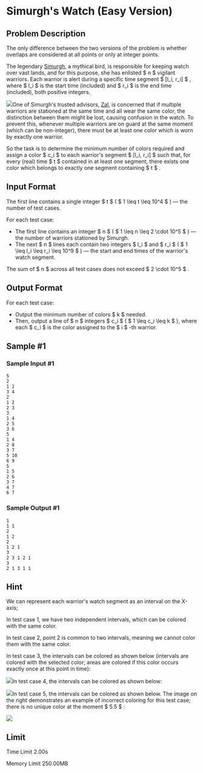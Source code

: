# Simurgh's Watch (Easy Version)

## Problem Description

The only difference between the two versions of the problem is whether overlaps are considered at all points or only at integer points.

The legendary [Simurgh](https://www.eavartravel.com/blog/2023/11/3/140727/simurgh/), a mythical bird, is responsible for keeping watch over vast lands, and for this purpose, she has enlisted $ n $ vigilant warriors. Each warrior is alert during a specific time segment $ [l_i, r_i] $ , where $ l_i $ is the start time (included) and $ r_i $ is the end time (included), both positive integers.

 ![](https://espresso.codeforces.com/e448e919c3f03a9c212cd45c8dcd8e2bb0be579c.webp)One of Simurgh's trusted advisors, [Zal](https://asia-archive.si.edu/learn/shahnama/zal-and-the-simurgh/), is concerned that if multiple warriors are stationed at the same time and all wear the same color, the distinction between them might be lost, causing confusion in the watch. To prevent this, whenever multiple warriors are on guard at the same moment (which can be non-integer), there must be at least one color which is worn by exactly one warrior.

So the task is to determine the minimum number of colors required and assign a color $ c_i $ to each warrior's segment $ [l_i, r_i] $ such that, for every (real) time $ t $ contained in at least one segment, there exists one color which belongs to exactly one segment containing $ t $ .

## Input Format

The first line contains a single integer $ t $ ( $ 1 \leq t \leq 10^4 $ ) — the number of test cases.

For each test case:

- The first line contains an integer $ n $ ( $ 1 \leq n \leq 2 \cdot 10^5 $ ) — the number of warriors stationed by Simurgh.
- The next $ n $ lines each contain two integers $ l_i $ and $ r_i $ ( $ 1 \leq l_i \leq r_i \leq 10^9 $ ) — the start and end times of the warrior's watch segment.

The sum of $ n $ across all test cases does not exceed $ 2 \cdot 10^5 $ .

## Output Format

For each test case:

- Output the minimum number of colors $ k $ needed.
- Then, output a line of $ n $ integers $ c_i $ ( $ 1 \leq c_i \leq k $ ), where each $ c_i $ is the color assigned to the $ i $ -th warrior.

## Sample #1

### Sample Input #1

```
5
2
1 2
3 4
2
1 2
2 3
3
1 4
2 5
3 6
5
1 4
2 8
3 7
5 10
6 9
5
1 5
2 6
3 7
4 7
6 7
```

### Sample Output #1

```
1
1 1
2
1 2
2
1 2 1
3
2 3 1 2 1
3
2 1 3 1 1
```

## Hint

We can represent each warrior's watch segment as an interval on the X-axis;

In test case 1, we have two independent intervals, which can be colored with the same color.

In test case 2, point 2 is common to two intervals, meaning we cannot color them with the same color.

In test case 3, the intervals can be colored as shown below (intervals are colored with the selected color; areas are colored if this color occurs exactly once at this point in time):

 ![](https://cdn.luogu.com.cn/upload/vjudge_pic/CF2034G1/dd56c79752790418adde70ef7aa40c52b2f8834f.png)In test case 4, the intervals can be colored as shown below:

 ![](https://cdn.luogu.com.cn/upload/vjudge_pic/CF2034G1/7c7aad3a3ba91ddaff1d673e62791383c4f77dec.png)In test case 5, the intervals can be colored as shown below. The image on the right demonstrates an example of incorrect coloring for this test case; there is no unique color at the moment $ 5.5 $ :

 ![](https://cdn.luogu.com.cn/upload/vjudge_pic/CF2034G1/b8f2a4852b6af3f78d2729a80e0ad7497e55682a.png)

## Limit



Time Limit
2.00s

Memory Limit
250.00MB